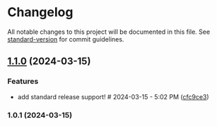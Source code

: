 # Changelog

All notable changes to this project will be documented in this file. See [standard-version](https://github.com/conventional-changelog/standard-version) for commit guidelines.

## [1.1.0](https://github.com/Wisdawms/git_test/compare/v1.0.1...v1.1.0) (2024-03-15)


### Features

* add standard release support! # 2024-03-15 - 5:02 PM ([cfc9ce3](https://github.com/Wisdawms/git_test/commit/cfc9ce34190c2ff57ff6db0684ad2e853917515c))

### 1.0.1 (2024-03-15)
